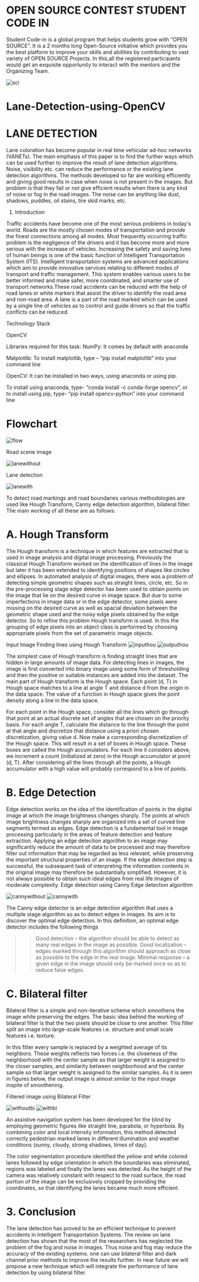 # OPEN SOURCE CONTEST STUDENT CODE IN

Student Code-in is a global program that helps students grow with “OPEN SOURCE”. 
It is a 2 months long Open-Source initiative which provides you the best platform to improve your skills and abilities by contributing to vast variety of OPEN SOURCE Projects. 
In this,all the registered participants would get an exquisite opportunity to interact with the mentors and the Organizing Team. 

![sci](sci.jpeg)

# Lane-Detection-using-OpenCV

# LANE DETECTION 

Lane coloration has become popular in real time vehicular ad-hoc networks (VANETs). The main emphasis of this
paper is to find the further ways which can be used further to improve the result of lane detection algorithms. Noise,
visibility etc. can reduce the performance or the existing lane detection algorithms. The methods developed so far are
working efficiently and giving good results in case when noise is not present in the images. But problem is that they
fail or not give efficient results when there is any kind of noise or fog in the road images. The noise can be anything
like dust, shadows, puddles, oil stains, tire skid marks, etc.


1. Introduction

Traffic accidents have become one of the most serious problems in today's world. Roads are the mostly chosen modes of
transportation and provide the finest connections among all modes. Most frequently occurring traffic problem is the
negligence of the drivers and it has become more and more serious with the increase of vehicles.
Increasing the safety and saving lives of human beings is one of the basic function of Intelligent Transportation
System (ITS). Intelligent transportation systems are advanced applications which aim to provide innovative services relating
to different modes of transport and traffic management. This system enables various users to be better informed and make
safer, more coordinated, and smarter use of transport networks.These road accidents can be reduced with the help of road lanes or white markers that assist the driver to identify the road area and non-road area. A lane is a part of the road marked which can be used by a single line of vehicles as to control and guide drivers so that the traffic conflicts can be reduced.


Technology Stack

OpenCV

Libraries required for this task:
NumPy: It comes by default with anaconda

Matplotlib: To install matplotlib, type – “pip install matplotlib” into your command line

OpenCV: It can be installed in two ways, using anaconda or using pip.

To install using anaconda, type- “conda install -c conda-forge opencv”, or to install using pip, type-
“pip install opencv-python” into your command line 

# Flowchart
![flow](flow.png)


Road scene image

![lanewithout](lanewithout.png)

Lane detection

![lanewith](lanewith.png)


To detect road markings and road boundaries various methodologies are used like Hough Transform, Canny edge
detection algorithm, bilateral filter. The main working of all these are as follows:


# A. Hough Transform

The Hough transform is a technique in which features are extracted that is used in image analysis and digital image
processing. Previously the classical Hough Transform worked on the identification of lines in the image but later it has been
extended to identifying positions of shapes like circles and ellipses. In automated analysis of digital images, there was a problem of detecting simple geometric shapes such as straight lines, circle, etc. So in the pre-processing stage edge detector has been used to obtain points on the image that lie on the desired curve in image space. But due to some imperfections in image data or in the edge detector, some pixels were missing on the desired curve as well as spacial deviation between the geometric shape used and the noisy edge pixels obtained by the edge detector. So to refine this problem Hough transform is used. In this the grouping of edge pixels into an object class is performed by choosing appropriate pixels from the set of parametric image objects.


Input Image                         Finding lines using Hough Transform
![inputhou](inputhou.png)               ![outputhou](outputhou.png)                                      
  


The simplest case of Hough transform is finding straight lines that are hidden in large amounts of image data. For
detecting lines in images, the image is first converted into binary image using some form of thresholding and then the
positive or suitable instances are added into the dataset. The main part of Hough transform is the Hough space. Each point
(d, T) in Hough space matches to a line at angle T and distance d from the origin in the data space. The value of a function
in Hough space gives the point density along a line in the data space.

For each point in the Hough space, consider all the lines which go through that point at an actual discrete set of
angles that are chosen on the priority basis. For each angle T, calculate the distance to the line through the point at that angle and discretize that distance using a priori chosen discretization, giving value d. Now make a corresponding discretization of the Hough space. This will result in a set of boxes in Hough space. These boxes are called the Hough accumulators. For each line it considers above, we increment a count (initialized at zero) in the Hough accumulator at point (d, T). After considering all the lines through all the points, a Hough accumulator with a high value will probably correspond to a line of points.

# B. Edge Detection

Edge detection works on the idea of the identification of points in the digital image at which the image brightness changes
sharply. The points at which image brightness changes sharply are organized into a set of curved line segments termed as
edges. Edge detection is a fundamental tool in image processing particularly in the areas of feature detection and feature
extraction. Applying an edge detection algorithm to an image may significantly reduce the amount of data to be processed
and may therefore filter out information that may be regarded as less relevant, while preserving the important structural
properties of an image. If the edge detection step is successful, the subsequent task of interpreting the information contents in the original image may therefore be substantially simplified. However, it is not always possible to obtain such ideal edges from real life images of moderate complexity.
Edge detection using Canny Edge detection algorithm

![cannywithout](cannywithout.png) ![cannywith](cannywith.png) 

The Canny edge detector is an edge detection algorithm that uses a multiple stage algorithm so as to detect edges in
images. Its aim is to discover the optimal edge detection. In this definition, an optimal edge detector includes the following things

>>Good detection – the algorithm should be able to detect as many real edges in the image as possible.
>>Good localization – edges marked through this algorithm should approach as close as possible to the edge in the real image.
>>Minimal response – a given edge in the image should only be marked once so as to reduce false edges.

# C. Bilateral filter

Bilateral filter is a simple and non-iterative scheme which smoothens the image while preserving the edges. The basic idea
behind the working of bilateral filter is that the two pixels should be close to one another. This filter split an image into
large-scale features i.e. structure and small scale features i.e. texture.

In this filter every sample is replaced by a weighted average of its neighbors. These weights reflects two forces i.e.
the closeness of the neighborhood with the center sample so that larger weight is assigned to the closer samples, and
similarity between neighborhood and the center sample so that larger weight is assigned to the similar samples.
As it is seen in figures below, the output image is almost similar to the input image inspite of smoothening.

Filtered image using Bilateral Filter

![withoutbi](withoutbi.png)  ![withbi](withbi.png) 

An assistive navigation system has been developed for the blind by employing geometric figures
like straight line, parabola, or hyperbola. By combining color and local intensity information, this method detected correctly pedestrian marked lanes in different illumination and weather conditions (sunny, cloudy, strong shadows, times of day).

The color segmentation
procedure identified the yellow and white colored lanes followed by edge orientation in which the boundaries was
eliminated, regions was labeled and finally the lanes was detected. As the height of the camera was relatively constant with
respect to the road surface, the road portion of the image can be exclusively cropped by providing the coordinates, so that
identifying the lanes became much more efficient.


# 3. Conclusion

The lane detection has proved to be an efficient technique to prevent accidents in Intelligent Transportation Systems. The
review on lane detection has shown that the most of the researchers has neglected the problem of the fog and noise in
images. Thus noise and fog may reduce the accuracy of the existing systems. one can use bilateral filter and dark channel
prior methods to improve the results further. In near future we will propose a new technique which will integrate the
performance of lane detection by using bilateral filter.

